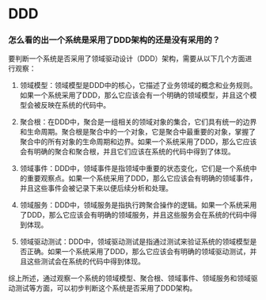 # DDD

### 怎么看的出一个系统是采用了DDD架构的还是没有采用的？

要判断一个系统是否采用了领域驱动设计（DDD）架构，需要从以下几个方面进行观察：

1. 领域模型：领域模型是DDD中的核心，它描述了业务领域的概念和业务规则。如果一个系统采用了DDD，那么它应该会有一个明确的领域模型，并且这个模型会被反映在系统的代码中。

2. 聚合根：在DDD中，聚合是一组相关的领域对象的集合，它们具有统一的边界和生命周期。聚合根是聚合中的一个对象，它是聚合中最重要的对象，掌握了聚合中的所有对象的生命周期和边界。如果一个系统采用了DDD，那么它应该会有明确的聚合和聚合根，并且它们应该在系统的代码中得到了体现。

3. 领域事件：DDD中，领域事件是指领域中重要的状态变化，它们是一个系统中的重要观察点。如果一个系统采用了DDD，那么它应该会有明确的领域事件，并且这些事件会被记录下来以便后续分析和处理。

4. 领域服务：DDD中，领域服务是指执行跨聚合操作的逻辑。如果一个系统采用了DDD，那么它应该会有明确的领域服务，并且这些服务会在系统的代码中得到体现。

5. 领域驱动测试：DDD中，领域驱动测试是指通过测试来验证系统的领域模型是否正确。如果一个系统采用了DDD，那么它应该会有明确的领域驱动测试，并且这些测试会在系统的代码中得到体现。

综上所述，通过观察一个系统的领域模型、聚合根、领域事件、领域服务和领域驱动测试等方面，可以初步判断这个系统是否采用了DDD架构。
